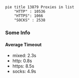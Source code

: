 
```mermaid
pie title 13879 Proxies in list
    "HTTP" : 10536
    "HTTPS": 1066
    "SOCKS" : 2538
```

### Some Info
#### Average Timeout

- mixed: 2.3s
- http: 0.8s
- https: 8.5s
- socks: 4.9s